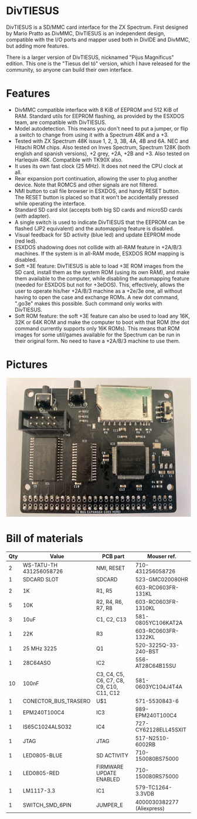 # DivTIESUS
DivTIESUS is a SD/MMC card interface for the ZX Spectrum. First designed by Mario Pratto as DivMMC, DivTIESUS is an independent design, compatible with the I/O ports and mapper used both in DivIDE and DivMMC, but adding more features.

There is a larger version of DivTIESUS, nicknamed "Pijus Magnificus" edition. This one is the "Tiesus del tó" version, which I have released for the community, so anyone can build their own interface.

# Features
- DivMMC compatible interface with 8 KiB of EEPROM and 512 KiB of RAM. Standard utils for EEPROM flashing, as provided by the ESXDOS team, are compatible with DivTIESUS.
- Model autodetection. This means you don't need to put a jumper, or flip a switch to change from using it with a Spectrum 48K and a +3.
- Tested with ZX Spectrum 48K issue 1, 2, 3, 3B, 4A, 4B and 6A. NEC and Hitachi ROM chips. Also tested on Inves Spectrum, Spectrum 128K (both english and spanish versions), +2 grey, +2A, +2B and +3. Also tested on Harlequin 48K. Compatible with TK90X also.
- It uses its own fast clock (25 MHz). It does not need the CPU clock at all.
- Rear expansion port continuation, allowing the user to plug another device. Note that ROMCS and other signals are not filtered.
- NMI button to call file browser in ESXDOS, and handy RESET button. The RESET button is placed so that it won't be accidentally pressed while operating the interface.
- Standard SD card slot (accepts both big SD cards and microSD cards (with adapter).
- A single switch is used to indicate DivTIESUS that the EEPROM can be flashed (JP2 equivalent) and the automapping feature is disabled.
- Visual feedback for SD activity (blue led) and update EEPROM mode (red led).
- ESXDOS shadowing does not collide with all-RAM feature in +2A/B/3 machines. If the system is in all-RAM mode, ESXDOS ROM mapping is disabled.
- Soft +3E feature: DivTIESUS is able to load +3E ROM images from the SD card, install them as the system ROM (using its own RAM), and make them available to the computer, while disabling the automapping feature (needed for ESXDOS but not for +3eDOS). This, effectively, allows the user to operate his/her +2A/B/3 machine as a +2e/3e one, all without having to open the case and exchange ROMs. A new dot command, ".go3e" makes this possible. Such command only works with DivTIESUS.
- Soft ROM feature: the soft +3E feature can also be used to load any 16K, 32K or 64K ROM and make the computer to boot with that ROM (the dot command currently supports only 16K ROMs). This means that ROM images for some util/games available for the Spectrum can be run in their original form. No need to have a +2A/B/3 machine to use them.

# Pictures
![](img/divtiesus_front.jpg)

# Bill of materials
|Qty|Value|PCB part|Mouser ref.|
| ------------ | ------------ | ------------ | ------------ |
|2|WS-TATU-TH 431256058726|NMI, RESET|710-431256058726|
|1|SDCARD SLOT|SDCARD|523-GMC020080HR|
|2|1K|R1, R5|603-RC0603FR-131KL|
|5|10K|R2, R4, R6, R7, R8|603-RC0603FR-1310KL|
|3|10uF|C1, C2, C13|581-0805YC106KAT2A|
|1|22K|R3|603-RC0603FR-1322KL|
|1|25 MHz 3225|Q1|520-3225Q-33-240-BST|
|1|28C64ASO|IC2|556-AT28C64B15SU|
|10|100nF|C3, C4, C5, C6, C7, C8, C9, C10, C11, C12|581-0603YC104J4T4A|
|1|CONECTOR_BUS_TRASERO|U$1|571-5530843-6|
|1|EPM240T100C4|IC3|989-EPM240T100C4|
|1|IS65C1024ALSO32|IC4|727-CY62128ELL45SXIT|
|1|JTAG|JTAG|517-N2510-6002RB|
|1|LED0805-BLUE|SD ACTIVITY|710-150080BS75000|
|1|LED0805-RED|FIRMWARE UPDATE ENABLED|710-150080RS75000|
|1|LM1117-3.3|IC1|579-TC1264-3.3VDB|
|1|SWITCH_SMD_6PIN|JUMPER_E|4000030382277 (Aliexpress)|


